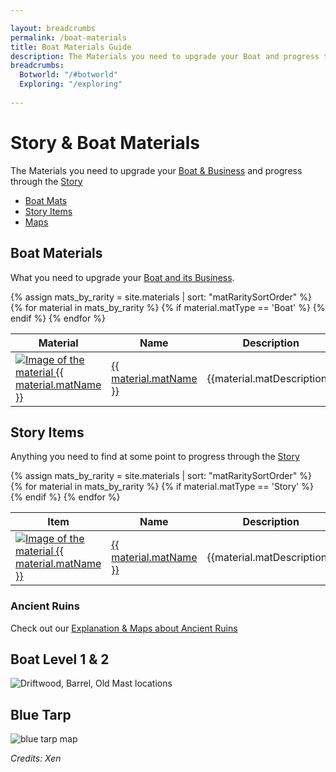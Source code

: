 ```yaml
---

layout: breadcrumbs
permalink: /boat-materials
title: Boat Materials Guide
description: The Materials you need to upgrade your Boat and progress through the Story in Botworld Adventure - List, maps & infos
breadcrumbs:
  Botworld: "/#botworld"
  Exploring: "/exploring"
  
---
```



# Story & Boat Materials



<div markdown="1" class=" ghcms ghcms-intro">

The Materials you need to upgrade your [Boat & Business](/business) and progress through the [Story](/story) 

</div>


<ul class="page-toc toc-block-list links">
  <li class="toc-block-entry" ><a href="#boat" title="Every Boat Material info">Boat Mats</a></li>
  <li class="toc-block-entry" ><a href="#story" title="Every Story Item info">Story Items</a></li>
  <li class="toc-block-entry" ><a href="#maps" title="Where to find everything">Maps</a></li>
</ul>


<span id="boat"></span>

## Boat Materials


<div markdown="1" class=" ghcms ghcms-boat">

What you need to upgrade your [Boat and its Business](/business).

</div>

<table class="collection-list">
  <thead>
    <tr>
      <th>Material</th>
      <th>Name</th>
      <th>Description</th>
      <th>Overview</th>
    </tr>
  </thead>
  <tbody>
    {% assign mats_by_rarity = site.materials | sort: "matRaritySortOrder" %}
    {% for material in mats_by_rarity %}
        {% if material.matType == 'Boat' %}
          <tr class="collection-list-entry rarity_{{material.matRarity}}">
              <td class="table-pic">
              <a href="{{ site.baseurl }}{{ material.url }}" title="Everything about the material {{ material.matName }}"> 
                <img loading="lazy"   src="/assets/img/materials/{{ material.matName | slugify }}.png" alt="Image of the material {{ material.matName }}"> 
             </a>
              </td>
              <td>
                  <a href="{{ site.baseurl }}{{ material.url }}" title="Everything about the material {{ material.matName }}"> {{ material.matName }} </a>
              </td>
                    <td class="overview">{{material.matDescription}}</td>
              <td class="overview">{{material.matOverview}}</td>
            </tr>
        {% endif %}
    {% endfor %}
  </tbody>
</table>

## Story Items

<div markdown="1" class=" ghcms ghcms-story">

Anything you need to find at some point to progress through the [Story](/story)

</div>

<table class="collection-list">
  <thead>
    <tr>
      <th>Item</th>
      <th>Name</th>
      <th>Description</th>
      <th>Overview</th>
    </tr>
  </thead>
  <tbody>
    {% assign mats_by_rarity = site.materials | sort: "matRaritySortOrder" %}
    {% for material in mats_by_rarity %}
        {% if material.matType == 'Story' %}
          <tr class="collection-list-entry rarity_{{material.matRarity}}">
              <td class="table-pic">
              <a href="{{ site.baseurl }}{{ material.url }}" title="Everything about the material {{ material.matName }}"> 
                <img loading="lazy"   src="/assets/img/materials/{{ material.matName | slugify }}.png" alt="Image of the material {{ material.matName }}"> 
             </a>
              </td>
              <td>
                  <a href="{{ site.baseurl }}{{ material.url }}" title="Everything about the material {{ material.matName }}"> {{ material.matName }} </a>
              </td>
                    <td class="overview">{{material.matDescription}}</td>
              <td class="overview">{{material.matOverview}}</td>
            </tr>
        {% endif %}
    {% endfor %}
  </tbody>
</table>

<div markdown="1" class=" ghcms ghcms-maps" id="maps">

### Ancient Ruins

Check out our [Explanation & Maps about Ancient Ruins](/loot#ancient-ruins) 

## Boat Level 1 & 2

![Driftwood, Barrel, Old Mast locations](https://cdn.discordapp.com/attachments/923509490307977227/927052030055424010/20220102_111242.png)

## Blue Tarp

![blue tarp map](<https://media.discordapp.net/attachments/877549224324104212/881613495383253032/blue-tarp-loc.jpg>)

</div>

*Credits: Xen*
